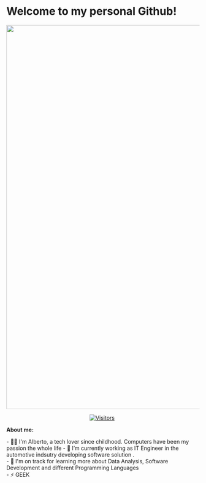 # Welcome to my personal Github!


<div id="header" align="center">
  <img src="https://careers.dft.gov.uk/wp-content/uploads/2022/10/DVLA-Software-Developer-Blog-Banner.png" width="1000"/>
</div>

<p align="center">
  <a href="https://github.com/Albertosogasol"><img loading="lazy" src="https://hits.sh/github.com/Albertosogasol.svg?label=Visitors&color=white&labelColor=blue" alt="Visitors"></a> 
  <a href="https://github.com/Albertosogaso"><img loading="lazy" src="https://komarev.com/ghpvc/?username=Albertosogaso" width="1" height="1" /></a>
</p>
<b>About me: </b>
<p>
- 🙋‍♂️ I'm Alberto, a tech lover since childhood. Computers have been my passion the whole life
- 🔭 I’m currently working as IT Engineer in the automotive indsutry developing software solution .<br>
- 🌱 I'm on track for learning more about Data Analysis, Software Development and different Programming Languages<br>
- ⚡ GEEK<br>
</p>
<!-- 
****************************************************************************************COMENTARIOS****************************************************************************************

**Albertosogasol/Albertosogasol** is a ✨ _special_ ✨ repository because its `README.md` (this file) appears on your GitHub profile.

Here are some ideas to get you started:

<p>
- 🔭 I’m currently working as IT Engineer in the automotive indsutry developing software solution .<br>
- 🌱 I'm on track for learning more about Data Analysis, Software Development and different Programming Languages<br>
- 👯 I’m looking to collaborate on ...<br>
- 🤔 I’m looking for help with ...<br>
- 💬 Ask me about ...<br>
- 📫 How to reach me: ...<br>
- 😄 Pronouns: ...<br>
- ⚡ GEEK<br>
</p>
<div id="header" align="center">
  <img src="https://media.giphy.com/media/v1.Y2lkPTc5MGI3NjExMnkwN2lleTZ6ZXlrYXZxeGtqZjU0ZnRocmY3a3c2dmQ5bmRwODV5ciZlcD12MV9pbnRlcm5hbF9naWZfYnlfaWQmY3Q9Zw/KGhpQ5NMoWKQurlHwI/giphy.gif" width="100"/>
</div>
-->
